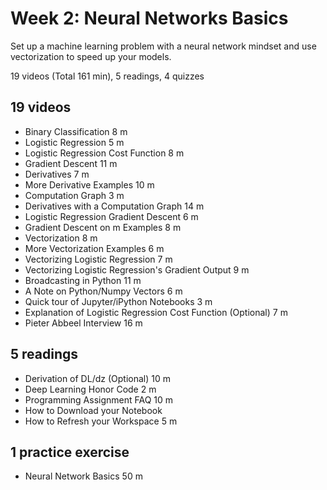 # Week 2: Neural Networks Basics

Set up a machine learning problem with a neural network mindset and use vectorization to speed up your models.

19 videos (Total 161 min), 5 readings, 4 quizzes

## 19 videos

* Binary Classification 8 m
* Logistic Regression 5 m
* Logistic Regression Cost Function 8 m
* Gradient Descent 11 m
* Derivatives 7 m
* More Derivative Examples 10 m
* Computation Graph 3 m
* Derivatives with a Computation Graph 14 m
* Logistic Regression Gradient Descent 6 m
* Gradient Descent on m Examples 8 m
* Vectorization 8 m
* More Vectorization Examples 6 m
* Vectorizing Logistic Regression 7 m
* Vectorizing Logistic Regression's Gradient Output 9 m
* Broadcasting in Python 11 m
* A Note on Python/Numpy Vectors 6 m
* Quick tour of Jupyter/iPython Notebooks 3 m
* Explanation of Logistic Regression Cost Function (Optional) 7 m
* Pieter Abbeel Interview 16 m

## 5 readings

* Derivation of DL/dz (Optional) 10 m
* Deep Learning Honor Code 2 m
* Programming Assignment FAQ 10 m
* How to Download your Notebook
* H​ow to Refresh your Workspace 5 m

## 1 practice exercise

* Neural Network Basics 50 m
